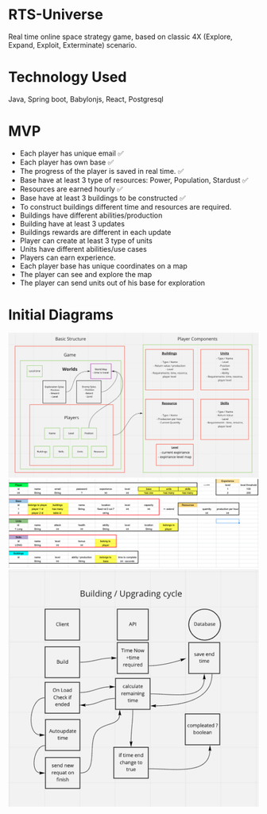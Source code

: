 # RTS-Universe

Real time online space strategy game, based on classic 4X (Explore, Expand, Exploit, Exterminate) scenario.

# Technology Used

Java, Spring boot, Babylonjs, React, Postgresql

# MVP

- Each player has unique email :white_check_mark:
- Each player has own base :white_check_mark:
- The progress of the player is saved in real time. :white_check_mark:
- Base have at least 3 type of resources: Power, Population, Stardust :white_check_mark:
- Resources are earned hourly :white_check_mark:
- Base have at least 3 buildings to be constructed :white_check_mark:
- To construct buildings different time and resources are required.
- Buildings have different abilities/production
- Building have at least 3 updates
- Buildings rewards are different in each update
- Player can create at least 3 type of units
- Units have different abilities/use cases
- Players can earn experience.
- Each player base has unique coordinates on a map
- The player can see and explore the map
- The player can send units out of his base for exploration

# Initial Diagrams

![Game Structure](assets/Structure.png)
![Class Relations](assets/BasicRelations.png)
![Real Time Diagram](assets/RTSdiagram.png)
